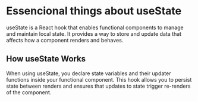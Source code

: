 # Essencional things about useState

useState is a React hook that enables functional components to manage and maintain local state. It provides a way to store and update data that affects how a component renders and behaves.

## How useState Works

When using useState, you declare state variables and their updater functions inside your functional component. This hook allows you to persist state between renders and ensures that updates to state trigger re-renders of the component.
